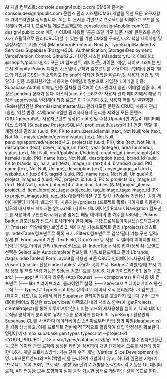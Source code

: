 AI 개발 컨텍스트: console.design4public.com CMS이 문서는 console.design4public.com 콘텐츠 관리 시스템(CMS) 개발을 위한 모든 요구사항과 가이드라인을 정의합니다. AI는 이 문서를 기반으로 프로젝트를 이해하고 코드를 생성해야 합니다.1. 프로젝트 개요프로젝트명: console.design4public.com목표: design4public.com 메인 사이트에 사용될 '공공 조달 가구 납품 사례' 콘텐츠를 운영자가 효율적으로 관리(CRUD)할 수 있는 웹 기반 CMS를 구축한다.2. 핵심 제약사항 및 결정사항2.1. 기술 스택 (Mandatory)Frontend: Next.js, TypeScriptBackend & Services: Supabase (PostgreSQL, Authentication, Storage)Deployment: VercelVersion Control: Github2.2. 디자인 시스템 (Mandatory)UI 라이브러리: @shopify/polaris원칙: 모든 UI 컴포넌트, 레이아웃, 아이콘, 색상, 타이포그래피는 반드시 Shopify Polaris 디자인 시스템의 규칙과 컴포넌트를 사용하여 구현해야 한다. 별도의 커스텀 CSS는 최소화하고 Polaris의 디자인 철학을 따른다.3. 사용자 인증 및 역할3.1. 인증 흐름회원가입: 사용자는 이메일/비밀번호로 가입한다.이메일 인증: Supabase Auth의 이메일 인증 절차를 완료해야 한다.관리자 승인: 이메일 인증 후, 계정은 pending 상태가 된다. 마스터(master) 관리자가 사용자 관리 페이지에서 해당 계정을 approved로 변경해야 최종 로그인이 가능하다.3.2. 사용자 역할 및 권한역할 (Role)설명권한 (Permissions)master최고 관리자모든 콘텐츠 CRUD, 사용자 관리 (승인, 역할 변경, 삭제)admin일반 관리자사용자 관리를 제외한 모든 콘텐츠 CRUDgeneral일반 사용자콘텐츠 생성(Create) 및 수정(Update)만 가능4. 데이터베이스 스키마 (Supabase PostgreSQL)4.1. profilesauth.users와 1:1 연결. 역할 및 계정 상태 관리.id (uuid, PK, FK to auth.users.id)email (text, Not Null)role (text, Not Null, master/admin/general)status (text, Not Null, pending/approved/rejected)4.2. projectsid (uuid, PK), title (text, Not Null), description (text), cover_image_url (text), year (integer), area (numeric), status (text, Not Null, draft/published/hidden), created_at (timestamptz)4.3. itemsid (uuid, PK), name (text, Not Null), description (text), brand_id (uuid, FK to brands.id), nara_url (text), image_url (text)4.4. brandsid (uuid, PK), name (text, Not Null, Unique), description (text), cover_image_url (text), website_url (text)4.5. tagsid (uuid, PK), name (text, Not Null, Unique)4.6. project_imagesid (uuid, PK), project_id (uuid, FK to projects.id), image_url (text, Not Null), order (integer)4.7. Junction Tables (N:M)project_items: project_id, item_idproject_tags: project_id, tag_idimage_tags: image_id (FK to project_images.id), tag_id5. 애플리케이션 구조 및 UI (Polaris 기반)5.1. 공통 레이아웃랜딩 페이지: 로그인 후, 사용자는 /projects (프로젝트 목록) 페이지로 이동한다. 별도의 대시보드 페이지는 없다.GNB (사이드 네비게이션):Polaris Navigation 컴포넌트를 사용하여 구현한다.각 메뉴명 옆에는 해당 데이터의 총 개수를 나타내는 Polaris Badge 컴포넌트가 반드시 표시되어야 한다.메뉴 구성:프로젝트아이템브랜드태그사용자 ('master' 역할에게만 보임)5.2. 페이지별 기능프로젝트 관리 (/projects):리스트 뷰: IndexTable 컴포넌트로 목록 표시. Filters 컴포넌트로 검색/필터 기능 구현.입력/상세 뷰: FormLayout 기반. TextField, DropZone 등 사용. 각 갤러리 이미지별 태그 입력 UI 필요.아이템 관리 (/items):리스트 뷰: IndexTable 사용.입력/상세 뷰: 브랜드 선택은 Select 또는 Autocomplete 컴포넌트 사용.브랜드/태그 관리 (/brands, /tags):IndexTable과 FormLayout을 사용한 표준 CRUD 인터페이스.사용자 관리 (/users) (master 전용):IndexTable로 사용자 목록 표시. Badge로 역할/상태 표시.계정 상태 및 역할 변경 기능은 Select 컴포넌트를 활용.6. 개발 가이드라인6.1. 폴더 구조src/
├── app/                  # 페이지 라우팅 (App Router)
├── components/           # 재사용 UI 컴포넌트
├── lib/                  # 라이브러리, 클라이언트 설정
├── services/             # 데이터베이스 통신 로직
└── types/                # TypeScript 타입 정의
6.2. 데이터 로직 분리원칙: UI 컴포넌트(페이지, 컴포넌트 등)에서 직접 Supabase 클라이언트를 호출하지 않는다.구현: 모든 데이터베이스 통신은 src/services/ 디렉토리 내의 서비스 함수(예: getProjects, createProject)를 통해 이루어져야 한다. 이는 코드의 재사용성을 높이고, UI와 데이터 로직을 명확하게 분리하여 유지보수를 용이하게 한다.6.3. TypeScript 활용원칙: Supabase CLI를 사용하여 데이터베이스 스키마로부터 타입 정의 파일(database.ts)을 자동 생성하고, 이를 프로젝트 전반에 적극적으로 활용하여 타입 안정성을 확보한다.명령어 예시: npx supabase gen types typescript --project-id <YOUR_PROJECT_ID> > src/types/database.ts활용: API 응답, 함수 인자/반환값 등 모든 데이터 관련 로직에 생성된 타입을 적용하여 개발 단계에서 오류를 사전에 방지한다.6.4. 개발 프로세스방식: 기능 단위 수직 개발 (Vertical Slice Development)설명: UI(프론트엔드)와 API(백엔드)를 분리하여 개발하지 않고, 하나의 완전한 기능(예: '프로젝트 목록 조회', '프로젝트 생성')을 단위로 개발을 완료한다. 각 기능은 UI, 데이터 로직, API 연동을 모두 포함하여 실제 동작 가능한 상태로 개발하는 것을 목표로 한다.